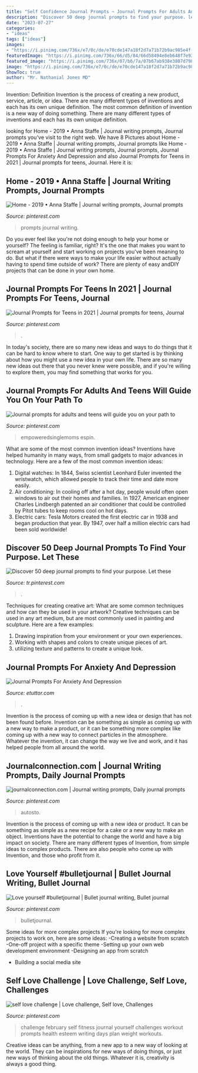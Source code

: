 ```yaml
---
title: "Self Confidence Journal Prompts ~ Journal Prompts For Adults And Teens Will Guide You On Your Path To"
description: "Discover 50 deep journal prompts to find your purpose. let these"
date: "2023-07-27"
categories:
- "ideas"
tags: ["ideas"]
images:
- "https://i.pinimg.com/736x/e7/0c/de/e70cde147a18f2d7a71b72b9ac985e4f--february-challenge-self-esteem-journal-prompts.jpg"
featuredImage: "https://i.pinimg.com/736x/66/d5/84/66d58494e8eb648f7e937cacb89af7f1.jpg"
featured_image: "https://i.pinimg.com/736x/07/b6/7a/07b67ab938e3807d798a32cb5fbbc92c.jpg"
image: "https://i.pinimg.com/736x/e7/0c/de/e70cde147a18f2d7a71b72b9ac985e4f--february-challenge-self-esteem-journal-prompts.jpg"
ShowToc: true
author: "Mr. Nathanial Jones MD"
---
```



Invention: Definition
Invention is the process of creating a new product, service, article, or idea. There are many different types of inventions and each has its own unique definition. The most common definition of invention is a new way of doing something. There are many different types of inventions and each has its own unique definition.

	

		
looking for Home - 2019 • Anna Staffe | Journal writing prompts, Journal prompts you've visit to the right web. We have 8 Pictures about Home - 2019 • Anna Staffe | Journal writing prompts, Journal prompts like Home - 2019 • Anna Staffe | Journal writing prompts, Journal prompts, Journal Prompts For Anxiety And Depression and also Journal Prompts for Teens in 2021 | Journal prompts for teens, Journal. Here it is:
		
    
## Home - 2019 • Anna Staffe | Journal Writing Prompts, Journal Prompts

<img loading=lazy src="https://i.pinimg.com/736x/07/b6/7a/07b67ab938e3807d798a32cb5fbbc92c.jpg" onerror="this.onerror=null;this.src='https://tse1.mm.bing.net/th?id=OIP.SX4bgu5kukvzKMLfOwz64gHaLH&amp;pid=15.1';" alt="Home - 2019 • Anna Staffe | Journal writing prompts, Journal prompts">

_Source: pinterest.com_

>prompts journal writing. 

	

Do you ever feel like you're not doing enough to help your home or yourself? The feeling is familiar, right? It's the one that makes you want to scream at yourself and start working on projects you've been meaning to do. But what if there were ways to make your life easier without actually having to spend time outside of work? There are plenty of easy andDIY projects that can be done in your own home.

    
## Journal Prompts For Teens In 2021 | Journal Prompts For Teens, Journal

<img loading=lazy src="https://i.pinimg.com/736x/98/55/57/985557cb17efe2dbdc05fa90e346af77.jpg" onerror="this.onerror=null;this.src='https://tse2.mm.bing.net/th?id=OIP.v7JXu9734wy6f62J-O6KSwHaPj&amp;pid=15.1';" alt="Journal Prompts for Teens in 2021 | Journal prompts for teens, Journal">

_Source: pinterest.com_

>. 

	

In today's society, there are so many new ideas and ways to do things that it can be hard to know where to start. One way to get started is by thinking about how you might use a new idea in your own life. There are so many new ideas out there that you never knew were possible, and if you're willing to explore them, you may find something that works for you.

    
## Journal Prompts For Adults And Teens Will Guide You On Your Path To

<img loading=lazy src="https://i.pinimg.com/736x/06/74/15/06741577e036596f1f9b51c3cb6c14eb.jpg" onerror="this.onerror=null;this.src='https://tse2.mm.bing.net/th?id=OIP.NEEN6tiRaS783hTO7cPo-AHaL2&amp;pid=15.1';" alt="Journal prompts for adults and teens will guide you on your path to">

_Source: pinterest.com_

>empoweredsinglemoms espin. 

	

What are some of the most common invention ideas?
Inventions have helped humanity in many ways, from small gadgets to major advances in technology. Here are a few of the most common invention ideas:
1. Digital watches: In 1844, Swiss scientist Leonhard Euler invented the wristwatch, which allowed people to track their time and date more easily.
2. Air conditioning: In cooling off after a hot day, people would often open windows to air out their homes and families. In 1927, American engineer Charles Lindbergh patented an air conditioner that could be controlled by Pitot tubes to keep rooms cool on hot days.
3. Electric cars: Tesla Motors created the first electric car in 1938 and began production that year. By 1947, over half a million electric cars had been sold worldwide!

    
## Discover 50 Deep Journal Prompts To Find Your Purpose. Let These

<img loading=lazy src="https://i.pinimg.com/originals/80/73/8f/80738f990cb59a83952dea5ab305e8a0.png" onerror="this.onerror=null;this.src='https://tse3.mm.bing.net/th?id=OIP.yBKRjMiWTDS6qrIUaX6CVgHaLG&amp;pid=15.1';" alt="Discover 50 deep journal prompts to find your purpose. Let these">

_Source: tr.pinterest.com_

>. 

	

Techniques for creating creative art: What are some common techniques and how can they be used in your artwork?
Creative techniques can be used in any art medium, but are most commonly used in painting and sculpture. Here are a few examples:
1. Drawing inspiration from your environment or your own experiences.
2. Working with shapes and colors to create unique pieces of art.
3. utilizing texture and patterns to create a unique look.

    
## Journal Prompts For Anxiety And Depression

<img loading=lazy src="https://i.pinimg.com/750x/89/9d/e6/899de686f656a42cab82e5c630e3a698.jpg" onerror="this.onerror=null;this.src='https://tse2.mm.bing.net/th?id=OIP.HVY56c1GJv6TWP8gYXozIwHaNq&amp;pid=15.1';" alt="Journal Prompts For Anxiety And Depression">

_Source: etuttor.com_

>. 

	

Invention is the process of coming up with a new idea or design that has not been found before. Invention can be something as simple as coming up with a new way to make a product, or it can be something more complex like coming up with a new way to connect particles in the atmosphere. Whatever the invention, it can change the way we live and work, and it has helped people from all around the world.

    
## Journalconnection.com | Journal Writing Prompts, Daily Journal Prompts

<img loading=lazy src="https://i.pinimg.com/736x/66/d5/84/66d58494e8eb648f7e937cacb89af7f1.jpg" onerror="this.onerror=null;this.src='https://tse4.mm.bing.net/th?id=OIP.eVKEQwy2EHXjz_VMGthcUQHaLG&amp;pid=15.1';" alt="journalconnection.com | Journal writing prompts, Daily journal prompts">

_Source: pinterest.com_

>autosto. 

	

Invention is the process of coming up with a new idea or product. It can be something as simple as a new recipe for a cake or a new way to make an object. Inventions have the potential to change the world and have a big impact on society. There are many different types of Invention, from simple ideas to complex products. There are also people who come up with Invention, and those who profit from it.

    
## Love Yourself #bulletjournal | Bullet Journal Writing, Bullet Journal

<img loading=lazy src="https://i.pinimg.com/736x/e5/fe/f3/e5fef30c5cb9933f15dd088ce5c1f73f.jpg" onerror="this.onerror=null;this.src='https://tse3.mm.bing.net/th?id=OIP.c1-qsv67g7vTnHXAF_T8aQHaJK&amp;pid=15.1';" alt="Love yourself #bulletjournal | Bullet journal writing, Bullet journal">

_Source: pinterest.com_

>bulletjournal. 

	

Some ideas for more complex projects
If you're looking for more complex projects to work on, here are some ideas: 
-Creating a website from scratch 
-One-off project with a specific theme 
-Setting up your own web development environment 
-Designing an app from scratch 
- Building a social media site

    
## Self Love Challenge | Love Challenge, Self Love, Challenges

<img loading=lazy src="https://i.pinimg.com/736x/e7/0c/de/e70cde147a18f2d7a71b72b9ac985e4f--february-challenge-self-esteem-journal-prompts.jpg" onerror="this.onerror=null;this.src='https://tse1.mm.bing.net/th?id=OIP.iu5JJ35P7L6y9tBSsjQ6fQHaJl&amp;pid=15.1';" alt="self love challenge | Love challenge, Self love, Challenges">

_Source: pinterest.com_

>challenge february self fitness journal yourself challenges workout prompts health esteem writing days plan weight workouts. 

	

Creative ideas can be anything, from a new app to a new way of looking at the world. They can be inspirations for new ways of doing things, or just new ways of thinking about the old things. Whatever it is, creativity is always a good thing.

